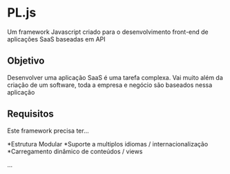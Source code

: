 # PL.js
Um framework Javascript criado para o desenvolvimento front-end de aplicações SaaS baseadas em API

## Objetivo
Desenvolver uma aplicação SaaS é uma tarefa complexa. Vai muito além da criação de um software, toda a empresa e negócio são baseados nessa aplicação

## Requisitos
Este framework precisa ter...

*Estrutura Modular
*Suporte a multiplos idiomas / internacionalização
*Carregamento dinâmico de conteúdos / views

...